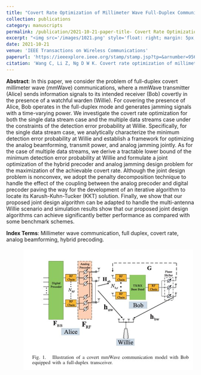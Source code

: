 ```yaml
---
title: "Covert Rate Optimization of Millimeter Wave Full-Duplex Communications"
collection: publications
category: manuscripts
permalink: /publication/2021-10-21-paper-title- Covert Rate Optimization of Millimeter Wave Full-Duplex Communications.md
excerpt: "<img src='/images/1021.png' style='float: right; margin: 5px;'>We investigates covert rate optimization for full-duplex millimeter wave communications. It proposes joint optimization frameworks for analog beamforming and jamming in both single and multiple data stream scenarios to maximize covert rate while satisfying detection error probability constraints, achieving significant performance gains. "
date: 2021-10-21
venue: 'IEEE Transactions on Wireless Communications'
paperurl: 'https://ieeexplore.ieee.org/stamp/stamp.jsp?tp=&arnumber=9568721'
citation: 'Wang C, Li Z, Ng D W K. Covert rate optimization of millimeter wave full-duplex communications[J]. IEEE Transactions on Wireless Communications, 2021, 21(5): 2844-2861.'
---
```




**Abstract**: In this paper, we consider the problem of full-duplex covert millimeter wave (mmWave) communications, where a mmWave transmitter (Alice) sends information signals to its intended receiver (Bob) covertly in the presence of a watchful warden (Willie). For covering the presence of Alice, Bob operates in the full-duplex mode and generates jamming signals with a time-varying power. We investigate the covert rate optimization for both the single data stream case and the multiple data streams case under the constraints of the detection error probability at Willie. Specifically, for the single data stream case, we analytically characterize the minimum detection error probability at Willie and establish a framework for optimizing the analog beamforming, transmit power, and analog jamming jointly. As for the case of multiple data streams, we derive a tractable lower bound of the minimum detection error probability at Willie and formulate a joint optimization of the hybrid precoder and analog jamming design problem for the maximization of the achievable covert rate. Although the joint design problem is nonconvex, we adopt the penalty decomposition technique to handle the effect of the coupling between the analog precoder and digital precoder paving the way for the development of an iterative algorithm to locate its Karush-Kuhn-Tucker (KKT) solution. Finally, we show that our proposed joint design algorithm can be adapted to handle the multi-antenna Willie scenario and simulation results show that our proposed joint design algorithms can achieve significantly better performance as compared with some benchmark schemes. 


**Index Terms**: Millimeter wave communication, full duplex, covert rate, analog beamforming, hybrid precoding.


<img src='/images/1021.png' style='float: right; margin: 5px;'>
